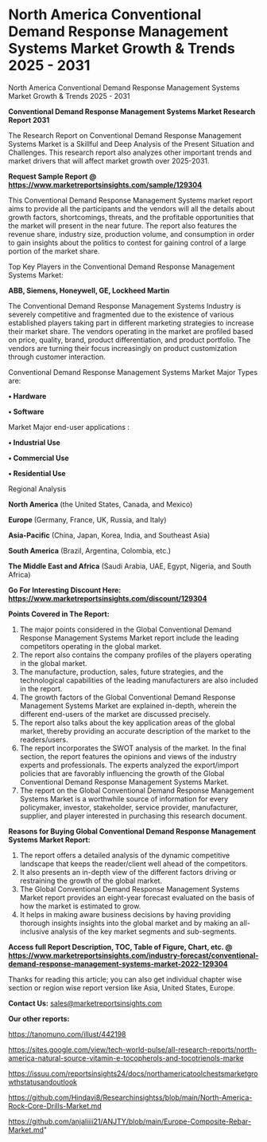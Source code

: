 # North America Conventional Demand Response Management Systems Market Growth & Trends 2025 - 2031
 North America Conventional Demand Response Management Systems Market Growth & Trends 2025 - 2031

<strong>Conventional Demand Response Management Systems Market Research Report 2031</strong>

The Research Report on Conventional Demand Response Management Systems Market is a Skillful and Deep Analysis of the Present Situation and Challenges. This research report also analyzes other important trends and market drivers that will affect market growth over 2025-2031.

<strong>Request Sample Report @ <a href=https://www.marketreportsinsights.com/sample/129304>https://www.marketreportsinsights.com/sample/129304</a></strong>

This Conventional Demand Response Management Systems market report aims to provide all the participants and the vendors will all the details about growth factors, shortcomings, threats, and the profitable opportunities that the market will present in the near future. The report also features the revenue share, industry size, production volume, and consumption in order to gain insights about the politics to contest for gaining control of a large portion of the market share.

Top Key Players in the Conventional Demand Response Management Systems Market:

<strong>ABB, Siemens, Honeywell, GE, Lockheed Martin</strong>

The Conventional Demand Response Management Systems Industry is severely competitive and fragmented due to the existence of various established players taking part in different marketing strategies to increase their market share. The vendors operating in the market are profiled based on price, quality, brand, product differentiation, and product portfolio. The vendors are turning their focus increasingly on product customization through customer interaction.

Conventional Demand Response Management Systems Market Major Types are:

<strong>• Hardware

• Software</strong>

Market Major end-user applications :

<strong>• Industrial Use

• Commercial Use

• Residential Use</strong>

Regional Analysis

</u><strong><b>North America</b></strong> (the United States, Canada, and Mexico)

<strong><b>Europe </b></strong>(Germany, France, UK, Russia, and Italy)

<strong><b>Asia-Pacific</b></strong> (China, Japan, Korea, India, and Southeast Asia)

<strong><b>South America</b></strong> (Brazil, Argentina, Colombia, etc.)

<strong><b>The Middle East and Africa</b></strong> (Saudi Arabia, UAE, Egypt, Nigeria, and South Africa)

<strong>Go For Interesting Discount Here: <a href=https://www.marketreportsinsights.com/discount/129304>https://www.marketreportsinsights.com/discount/129304</a></strong>

<strong>Points Covered in The Report:</strong>
<ol>
  <li>The major points considered in the Global Conventional Demand Response Management Systems Market report include the leading competitors operating in the global market.</li>
  <li>The report also contains the company profiles of the players operating in the global market.</li>
  <li>The manufacture, production, sales, future strategies, and the technological capabilities of the leading manufacturers are also included in the report.</li>
  <li>The growth factors of the Global Conventional Demand Response Management Systems Market are explained in-depth, wherein the different end-users of the market are discussed precisely.</li>
  <li>The report also talks about the key application areas of the global market, thereby providing an accurate description of the market to the readers/users.</li>
  <li>The report incorporates the SWOT analysis of the market. In the final section, the report features the opinions and views of the industry experts and professionals. The experts analyzed the export/import policies that are favorably influencing the growth of the Global Conventional Demand Response Management Systems Market.</li>
  <li>The report on the Global Conventional Demand Response Management Systems Market is a worthwhile source of information for every policymaker, investor, stakeholder, service provider, manufacturer, supplier, and player interested in purchasing this research document.</li>
</ol>
<strong>Reasons for Buying Global Conventional Demand Response Management Systems Market Report:</strong>

<ol>
  <li>The report offers a detailed analysis of the dynamic competitive landscape that keeps the reader/client well ahead of the competitors.</li>
  <li>It also presents an in-depth view of the different factors driving or restraining the growth of the global market.</li>
  <li>The Global Conventional Demand Response Management Systems Market report provides an eight-year forecast evaluated on the basis of how the market is estimated to grow.</li>
  <li>It helps in making aware business decisions by having providing thorough insights insights into the global market and by making an all-inclusive analysis of the key market segments and sub-segments.</li>
</ol>
<strong>Access full Report Description, TOC, Table of Figure, Chart, etc. @ <a href=https://www.marketreportsinsights.com/industry-forecast/conventional-demand-response-management-systems-market-2022-129304>https://www.marketreportsinsights.com/industry-forecast/conventional-demand-response-management-systems-market-2022-129304</a></strong>


Thanks for reading this article; you can also get individual chapter wise section or region wise report version like Asia, United States, Europe.

<strong>Contact Us:</strong>
sales@marketreportsinsights.com

<strong>Our other reports:</strong>

<a href=https://tanomuno.com/illust/442198>https://tanomuno.com/illust/442198</a>

<a href=https://sites.google.com/view/tech-world-pulse/all-research-reports/north-america-natural-source-vitamin-e-tocopherols-and-tocotrienols-marke>https://sites.google.com/view/tech-world-pulse/all-research-reports/north-america-natural-source-vitamin-e-tocopherols-and-tocotrienols-marke</a>

<a href=https://issuu.com/reportsinsights24/docs/northamericatoolchestsmarketgrowthstatusandoutlook>https://issuu.com/reportsinsights24/docs/northamericatoolchestsmarketgrowthstatusandoutlook</a>

<a href=https://github.com/Hindavi8/Researchinsightss/blob/main/North-America-Rock-Core-Drills-Market.md>https://github.com/Hindavi8/Researchinsightss/blob/main/North-America-Rock-Core-Drills-Market.md</a>

<a href=https://github.com/anjaliiii21/ANJTY/blob/main/Europe-Composite-Rebar-Market.md>https://github.com/anjaliiii21/ANJTY/blob/main/Europe-Composite-Rebar-Market.md</a>"
